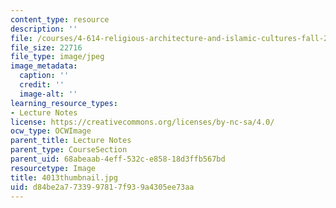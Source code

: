 ```yaml
---
content_type: resource
description: ''
file: /courses/4-614-religious-architecture-and-islamic-cultures-fall-2002/d84be2a7733997817f939a4305ee73aa_4013thumbnail.jpg
file_size: 22716
file_type: image/jpeg
image_metadata:
  caption: ''
  credit: ''
  image-alt: ''
learning_resource_types:
- Lecture Notes
license: https://creativecommons.org/licenses/by-nc-sa/4.0/
ocw_type: OCWImage
parent_title: Lecture Notes
parent_type: CourseSection
parent_uid: 68abeaab-4eff-532c-e858-18d3ffb567bd
resourcetype: Image
title: 4013thumbnail.jpg
uid: d84be2a7-7339-9781-7f93-9a4305ee73aa
---
```

